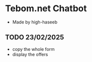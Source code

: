 # Tebom.net Chatbot

* Made by high-haseeb

## TODO 23/02/2025
* copy the whole form
* display the offers
